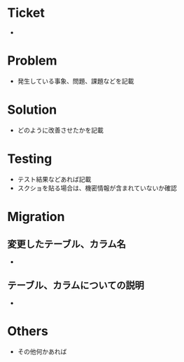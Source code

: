 # Ticket
- 

# Problem
- 発生している事象、問題、課題などを記載

# Solution
- どのように改善させたかを記載

# Testing
- テスト結果などあれば記載
- スクショを貼る場合は、機密情報が含まれていないか確認

# Migration
## 変更したテーブル、カラム名
- 

## テーブル、カラムについての説明
- 

# Others
- その他何かあれば
